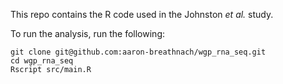 This repo contains the R code used in the Johnston *et al.* study.

To run the analysis, run the following:

```
git clone git@github.com:aaron-breathnach/wgp_rna_seq.git
cd wgp_rna_seq
Rscript src/main.R
```
